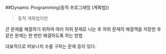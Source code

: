 ##Dynamic Programming(동적 프로그래밍 (계획법))

>동적 계획법이란
>
큰 문제를 해결하기 위하여 여러 하위 문제로 나눈 후 
하위 문제의 해결책을 저장한 후 같은 문제는 한 번만 해결하도록 하는 방법

대표적으로 피보나치 수를 구하는 문제 등이 있다.
 